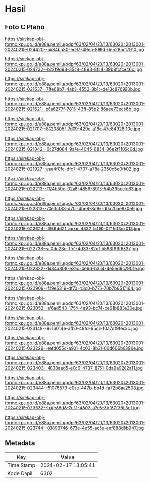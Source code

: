 # Hasil

## Foto C Plano

https://sirekap-obj-formc.kpu.go.id/e88a/pemilu/pdpr/63/02/04/20/13/6302042013001-20240215-024420--ab84ba30-ed97-49ea-889d-6e5285c17910.jpg

https://sirekap-obj-formc.kpu.go.id/e88a/pemilu/pdpr/63/02/04/20/13/6302042013001-20240215-024732--b22f9d98-35c8-4893-8fb4-39b8fcfce46c.jpg

https://sirekap-obj-formc.kpu.go.id/e88a/pemilu/pdpr/63/02/04/20/13/6302042013001-20240215-021537--71fe68b7-4ab9-4553-8b1b-de13c876990b.jpg

https://sirekap-obj-formc.kpu.go.id/e88a/pemilu/pdpr/63/02/04/20/13/6302042013001-20240215-021621--b6a6277f-7816-43ff-85b2-86aee73ecb6b.jpg

https://sirekap-obj-formc.kpu.go.id/e88a/pemilu/pdpr/63/02/04/20/13/6302042013001-20240215-021707--8320805f-7d09-429e-a18c-47e84928f10c.jpg

https://sirekap-obj-formc.kpu.go.id/e88a/pemilu/pdpr/63/02/04/20/13/6302042013001-20240215-021842--6d27d084-9a7e-4045-8884-86e2f1106c0d.jpg

https://sirekap-obj-formc.kpu.go.id/e88a/pemilu/pdpr/63/02/04/20/13/6302042013001-20240215-021927--eae4f0fc-dfc7-4707-a78a-2350c5e0fb02.jpg

https://sirekap-obj-formc.kpu.go.id/e88a/pemilu/pdpr/63/02/04/20/13/6302042013001-20240215-022213--f124b50e-02a8-4856-8918-54b395ccfc63.jpg

https://sirekap-obj-formc.kpu.go.id/e88a/pemilu/pdpr/63/02/04/20/13/6302042013001-20240215-022313--73e3cf83-d7fc-4be8-8d9e-d0a20ae880e9.jpg

https://sirekap-obj-formc.kpu.go.id/e88a/pemilu/pdpr/63/02/04/20/13/6302042013001-20240215-022624--3f58dd21-ad4d-4837-b499-071fe18da013.jpg

https://sirekap-obj-formc.kpu.go.id/e88a/pemilu/pdpr/63/02/04/20/13/6302042013001-20240215-022738--af0dc23e-1fe1-4d33-82df-5583f96f6837.jpg

https://sirekap-obj-formc.kpu.go.id/e88a/pemilu/pdpr/63/02/04/20/13/6302042013001-20240215-022822--1d84a808-e3ec-4e66-b364-4e5ed9c2901e.jpg

https://sirekap-obj-formc.kpu.go.id/e88a/pemilu/pdpr/63/02/04/20/13/6302042013001-20240215-022909--f29e5319-df70-43c0-b776-70b7b8517164.jpg

https://sirekap-obj-formc.kpu.go.id/e88a/pemilu/pdpr/63/02/04/20/13/6302042013001-20240215-023053--af6ad543-1754-4a93-bc74-ce61b883a30e.jpg

https://sirekap-obj-formc.kpu.go.id/e88a/pemilu/pdpr/63/02/04/20/13/6302042013001-20240215-023148--9616014e-afb0-48fd-95c6-f0a7df9fec3c.jpg

https://sirekap-obj-formc.kpu.go.id/e88a/pemilu/pdpr/63/02/04/20/13/6302042013001-20240215-023229--eafd055c-a931-4c03-8b31-00d606b8396e.jpg

https://sirekap-obj-formc.kpu.go.id/e88a/pemilu/pdpr/63/02/04/20/13/6302042013001-20240215-023403--4838aad5-e0c6-4737-8751-0da9a9202a11.jpg

https://sirekap-obj-formc.kpu.go.id/e88a/pemilu/pdpr/63/02/04/20/13/6302042013001-20240215-023444--51076579-c0ae-447b-bb4d-fa72b8ae2508.jpg

https://sirekap-obj-formc.kpu.go.id/e88a/pemilu/pdpr/63/02/04/20/13/6302042013001-20240215-023532--bafe88d8-7c31-4803-a7e8-3bf87f36b3ef.jpg

https://sirekap-obj-formc.kpu.go.id/e88a/pemilu/pdpr/63/02/04/20/13/6302042013001-20240215-023744--03899746-673e-4e55-ac6e-eef888d8b947.jpg


## Metadata

| Key        | Value               |
| ---------- | ------------------- |
| Time Stamp | 2024-02-17 13:05:41 |
| Kode Dapil | 6302                |



